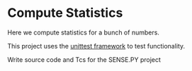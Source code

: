 # Compute Statistics

Here we compute statistics for a bunch of numbers.

This project uses the
[unittest framework](https://docs.python.org/3/library/unittest.html)
to test functionality.

Write source code and Tcs for the SENSE.PY project